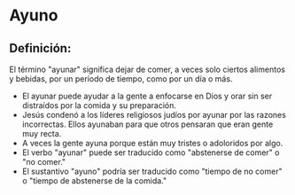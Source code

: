 # Ayuno

## Definición: 

El término "ayunar" significa dejar de comer, a veces solo ciertos alimentos y bebidas, por un período de tiempo, como por un día o más.

* El ayunar puede ayudar a la gente a enfocarse en Dios y orar sin ser distraídos por la comida y su preparación.
* Jesús condenó a los líderes religiosos judíos por ayunar por las razones incorrectas. Ellos ayunaban para que otros pensaran que eran gente muy recta.
* A veces la gente ayuna porque están muy tristes o adoloridos por algo.
* El verbo "ayunar" puede ser traducido como "abstenerse de comer" o "no comer."
* El sustantivo "ayuno" podría ser traducido como "tiempo de no comer" o "tiempo de abstenerse de la comida."

